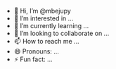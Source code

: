 - 👋 Hi, I’m @mbejupy
- 👀 I’m interested in ...
- 🌱 I’m currently learning ...
- 💞️ I’m looking to collaborate on ...
- 📫 How to reach me ...
- 😄 Pronouns: ...
- ⚡ Fun fact: ...

<!---
mbejupy/mbejupy is a ✨ special ✨ repository because its `README.md` (this file) appears on your GitHub profile.
You can click the Preview link to take a look at your changes.
--->
